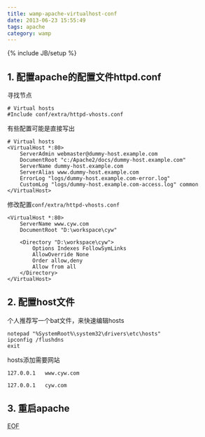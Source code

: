 ```yaml
---
title: wamp-apache-virtualhost-conf
date: 2013-06-23 15:55:49
tags: apache
category: wamp
---
```

{% include JB/setup %}

## 1. 配置apache的配置文件httpd.conf


寻找节点

	# Virtual hosts
	#Include conf/extra/httpd-vhosts.conf

有些配置可能是直接写出

	# Virtual hosts
	<VirtualHost *:80>
	    ServerAdmin webmaster@dummy-host.example.com
	    DocumentRoot "c:/Apache2/docs/dummy-host.example.com"
	    ServerName dummy-host.example.com
	    ServerAlias www.dummy-host.example.com
	    ErrorLog "logs/dummy-host.example.com-error.log"
	    CustomLog "logs/dummy-host.example.com-access.log" common
	</VirtualHost>

修改配置`conf/extra/httpd-vhosts.conf`

	<VirtualHost *:80>
	    ServerName www.cyw.com
	    DocumentRoot "D:\workspace\cyw"
	 
	    <Directory "D:\workspace\cyw">
	        Options Indexes FollowSymLinks
	        AllowOverride None
	        Order allow,deny
	        Allow from all
	    </Directory>
	</VirtualHost>


## 2. 配置host文件

个人推荐写一个bat文件，来快速编辑hosts


	notepad "%SystemRoot%\system32\drivers\etc\hosts" 
	ipconfig /flushdns 
	exit


hosts添加需要网站

	
	127.0.0.1	www.cyw.com

	127.0.0.1	cyw.com


## 3. 重启apache

	


















<!-- more -->




<abbr title="End of file">EOF</abbr>